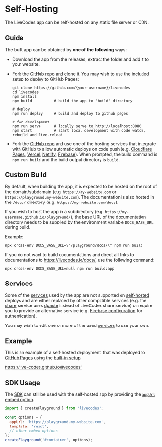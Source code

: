# Self-Hosting

The LiveCodes app can be self-hosted on any static file server or CDN.

## Guide

The built app can be obtained by **one of the following** ways:

- Download the app from the [releases](https://github.com/live-codes/livecodes/releases), extract the folder and add it to your website.
- Fork the [GitHub repo](https://github.com/live-codes/livecodes) and clone it. You may wish to use the included setup to deploy to [GitHub Pages](https://pages.github.com/):

  ```shell
  git clone https://github.com/{your-username}/livecodes
  cd livecodes
  npm install
  npm build          # build the app to "build" directory

  # deploy
  npm run deploy     # build and deploy to github pages

  # for development
  npm run serve      # locally serve to http://localhost:8080
  npm start          # start local development with code watch, rebuild and live-reload
  ```

- Fork the [GitHub repo](https://github.com/live-codes/livecodes) and use one of the hosting services that integrate with GitHub to allow automatic deploys on code push (e.g. [Cloudflare Pages](https://developers.cloudflare.com/pages/get-started), [Vercel](https://vercel.com/docs/concepts/git), [Netlify](https://docs.netlify.com/configure-builds/overview/), [Firebase](https://firebase.google.com/docs/hosting/github-integration)). When prompted, the build command is `npm run build` and the build output directory is `build`.

## Custom Build

By default, when building the app, it is expected to be hosted on the root of the domain/subdomain (e.g. `https://my-website.com` or `https://playground.my-website.com`). The documentation is also hosted in the `/docs/` directory (e.g. `https://my-website.com/docs`).

If you wish to host the app in a subdirectory (e.g. `https://my-username.github.io/playground/`), the base URL of the documentation directory needs to be supplied by the environment variable `DOCS_BASE_URL` during build.

Example:

```shell
npx cross-env DOCS_BASE_URL=\"/playground/docs/\" npm run build
```

If you do not want to build documentations and direct all links to documentations to https://livecodes.io/docs/, use the following command:

```shell
npx cross-env DOCS_BASE_URL=null npm run build:app
```

## Services

Some of the [services](../advanced/services.md) used by the app are not supported on [self-hosted](../features/self-hosting.md) deploys and are either replaced by other compatible services (e.g. the [share](../features/share.md) service uses [dpaste](https://dpaste.com/) instead of LiveCodes share service) or require you to provide an alternative service (e.g. [Firebase configuration](https://github.com/live-codes/livecodes/tree/develop/src/livecodes/services/firebase.ts) for authentication).

You may wish to edit one or more of the used [services](../advanced/services.md) to use your own.

## Example

This is an example of a self-hosted deployment, that was deployed to [GitHub Pages](https://pages.github.com/) using the [built-in setup](#guide):

https://live-codes.github.io/livecodes/

## SDK Usage

The [SDK](../sdk/index.md) can still be used with the self-hosted app by providing the [`appUrl`](../sdk/js-ts.md#appurl) [embed option](../sdk/js-ts.md#embed-options).

```js title="index.js"
import { createPlayground } from 'livecodes';

const options = {
  appUrl: 'https://playground.my-website.com',
  template: 'react',
  // other embed options
};
createPlayground('#container', options);
```
